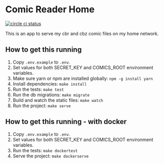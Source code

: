 # Comic Reader Home

[![circle ci status](https://circleci.com/gh/jgasteiz/comic-reader-home.svg?style=shield&circle-token=:circle-token)](https://circleci.com/gh/jgasteiz/comic-reader-home/tree/master)

This is an app to serve my cbr and cbz comic files on my home network.

## How to get this running

1. Copy `.env.example` to `.env`.
2. Set values for both SECRET_KEY and COMICS_ROOT environment variables.
3. Make sure yarn or npm are installed globally: `npm -g install yarn`
4. Install dependencies: `make install`
5. Run the tests: `make test`
6. Run the db migrations: `make migrate`
8. Build and watch the static files: `make watch`
7. Run the project: `make serve`


## How to get this running - with docker

1. Copy `.env.example` to `.env`.
2. Set values for both SECRET_KEY and COMICS_ROOT environment variables.
3. Run the tests: `make dockertest`
4. Serve the project: `make dockerserve`
